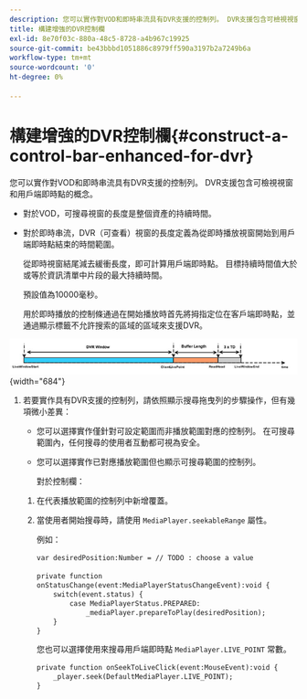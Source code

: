 ```yaml
---
description: 您可以實作對VOD和即時串流具有DVR支援的控制列。 DVR支援包含可檢視視窗和用戶端即時點的概念。
title: 構建增強的DVR控制欄
exl-id: 8e70f03c-880a-48c5-8728-a4b967c19925
source-git-commit: be43bbbd1051886c8979ff590a3197b2a7249b6a
workflow-type: tm+mt
source-wordcount: '0'
ht-degree: 0%

---
```


# 構建增強的DVR控制欄{#construct-a-control-bar-enhanced-for-dvr}

您可以實作對VOD和即時串流具有DVR支援的控制列。 DVR支援包含可檢視視窗和用戶端即時點的概念。

* 對於VOD，可搜尋視窗的長度是整個資產的持續時間。
* 對於即時串流，DVR（可查看）視窗的長度定義為從即時播放視窗開始到用戶端即時點結束的時間範圍。

   從即時視窗結尾減去緩衝長度，即可計算用戶端即時點。 目標持續時間值大於或等於資訊清單中片段的最大持續時間。

   預設值為10000毫秒。

   用於即時播放的控制條通過在開始播放時首先將拇指定位在客戶端即時點，並通過顯示標籤不允許搜索的區域的區域來支援DVR。

<!--<a id="fig_37A39A28BA714BA5A2C461357ED5BD41"></a>-->

![](assets/dvr-window.PNG){width="684"}

1. 若要實作具有DVR支援的控制列，請依照顯示搜尋拖曳列的步驟操作，但有幾項微小差異：

   * 您可以選擇實作僅針對可設定範圍而非播放範圍對應的控制列。 在可搜尋範圍內，任何搜尋的使用者互動都可視為安全。
   * 您可以選擇實作已對應播放範圍但也顯示可搜尋範圍的控制列。

      對於控制欄：
   1. 在代表播放範圍的控制列中新增覆蓋。
   1. 當使用者開始搜尋時，請使用 `MediaPlayer.seekableRange` 屬性。

      例如：

      ```
      var desiredPosition:Number = // TODO : choose a value 
      
      private function onStatusChange(event:MediaPlayerStatusChangeEvent):void { 
          switch(event.status) { 
              case MediaPlayerStatus.PREPARED: 
                  _mediaPlayer.prepareToPlay(desiredPosition); 
          } 
      }
      ```

      您也可以選擇使用來搜尋用戶端即時點 `MediaPlayer.LIVE_POINT` 常數。

      ```
      private function onSeekToLiveClick(event:MouseEvent):void { 
          _player.seek(DefaultMediaPlayer.LIVE_POINT); 
      }
      ```

